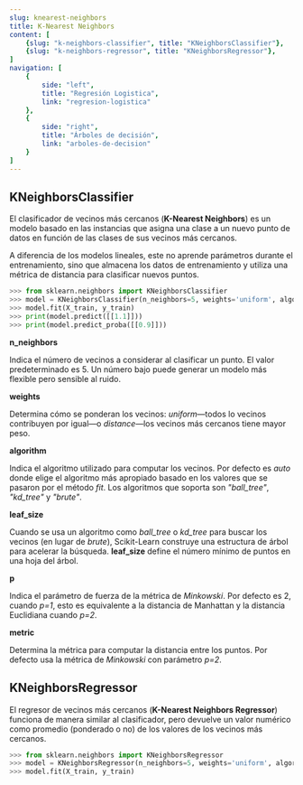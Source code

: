 ```yaml
---
slug: knearest-neighbors
title: K-Nearest Neighbors
content: [
	{slug: "k-neighbors-classifier", title: "KNeighborsClassifier"},
	{slug: "k-neighbors-regressor", title: "KNeighborsRegressor"},
]
navigation: [
	{
		side: "left",
		title: "Regresión Logistica",
		link: "regresion-logistica"
	},
	{
		side: "right",
		title: "Árboles de decisión",
		link: "arboles-de-decision"
	}
]
---
```


## KNeighborsClassifier

El clasificador de vecinos más cercanos (**K-Nearest Neighbors**) es un modelo basado en las instancias que asigna una clase a un nuevo punto de datos en función de las clases de sus vecinos más cercanos.

A diferencia de los modelos lineales, este no aprende parámetros durante el entrenamiento, sino que almacena los datos de entrenamiento y utiliza una métrica de distancia para clasificar nuevos puntos.

```python
>>> from sklearn.neighbors import KNeighborsClassifier
>>> model = KNeighborsClassifier(n_neighbors=5, weights='uniform', algorithm='auto', p=2, metric='minkowski', metric_params=None, n_jobs=None)
>>> model.fit(X_train, y_train)
>>> print(model.predict([[1.1]]))
>>> print(model.predict_proba([[0.9]]))
```

**n_neighbors**

Indica el número de vecinos a considerar al clasificar un punto. El valor predeterminado es 5. Un número bajo puede generar un modelo más flexible pero sensible al ruido.

**weights**

Determina cómo se ponderan los vecinos: _uniform_—todos lo vecinos contribuyen por igual—o _distance_—los vecinos más cercanos tiene mayor peso.

**algorithm**

Indica el algoritmo utilizado para computar los vecinos. Por defecto es _auto_ donde elige el algoritmo más apropiado basado en los valores que se pasaron por el método _fit_. Los algoritmos que soporta son *"ball_tree"*, *"kd_tree"* y *"brute"*.

**leaf_size**

Cuando se usa un algoritmo como *ball_tree* o *kd_tree* para buscar los vecinos (en lugar de *brute*), Scikit-Learn construye una estructura de árbol para acelerar la búsqueda. **leaf_size** define el número mínimo de puntos en una hoja del árbol.

**p**

Indica el parámetro de fuerza de la métrica de _Minkowski_. Por defecto es 2, cuando _p=1_, esto es equivalente a la distancia de Manhattan y la distancia Euclidiana cuando _p=2_.

**metric**

Determina la métrica para computar la distancia entre los puntos. Por defecto usa la métrica de _Minkowski_ con parámetro _p=2_.


## KNeighborsRegressor

El regresor de vecinos más cercanos (**K-Nearest Neighbors Regressor**) funciona de manera similar al clasificador, pero devuelve un valor numérico como promedio (ponderado o no) de los valores de los vecinos más cercanos.

```python
>>> from sklearn.neighbors import KNeighborsRegressor
>>> model = KNeighborsRegressor(n_neighbors=5, weights='uniform', algorithm='auto', leaf_size=30, p=2, metric='minkowski', metric_params=None, n_jobs=None)
>>> model.fit(X_train, y_train)
```